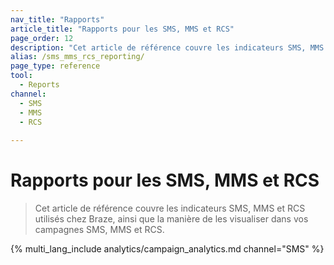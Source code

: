 ```yaml
---
nav_title: "Rapports"
article_title: "Rapports pour les SMS, MMS et RCS"
page_order: 12
description: "Cet article de référence couvre les indicateurs SMS, MMS et RCS utilisés chez Braze, ainsi que la manière de les visualiser dans vos campagnes SMS, MMS et RCS."
alias: /sms_mms_rcs_reporting/
page_type: reference
tool:
  - Reports
channel:
  - SMS
  - MMS
  - RCS
  
---
```


# Rapports pour les SMS, MMS et RCS

> Cet article de référence couvre les indicateurs SMS, MMS et RCS utilisés chez Braze, ainsi que la manière de les visualiser dans vos campagnes SMS, MMS et RCS.

{% multi_lang_include analytics/campaign_analytics.md channel="SMS" %}


